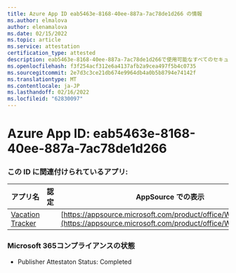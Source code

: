 ```yaml
---
title: Azure App ID eab5463e-8168-40ee-887a-7ac78de1d266 の情報
ms.author: elmalova
author: elenamalova
ms.date: 02/15/2022
ms.topic: article
ms.service: attestation
certification_type: attested
description: eab5463e-8168-40ee-887a-7ac78de1d266で使用可能なすべてのセキュリティおよびコンプライアンス情報。
ms.openlocfilehash: f3f254acf312e6a4137afb2a9cea497f5b4c0735
ms.sourcegitcommit: 2e7d3c3ce21db674e9964db4a0b5b8794e74142f
ms.translationtype: MT
ms.contentlocale: ja-JP
ms.lasthandoff: 02/16/2022
ms.locfileid: "62830097"
---
```

# <a name="azure-app-id-eab5463e-8168-40ee-887a-7ac78de1d266"></a>Azure App ID: eab5463e-8168-40ee-887a-7ac78de1d266


### <a name="apps-associated-with-this-id"></a>この ID に関連付けられているアプリ:
| **アプリ名** | **認定** | **AppSource での表示** |
|--------------|---------------|-----------------------|
| [Vacation Tracker](https://docs.microsoft.com/microsoft-365-app-certification/forward/WA200002167) |  | [https://appsource.microsoft.com/product/office/WA200002167](https://appsource.microsoft.com/product/office/WA200002167) |

### <a name="microsoft-365-app-compliance-status"></a>Microsoft 365コンプライアンスの状態
- Publisher Attestaton Status: Completed
